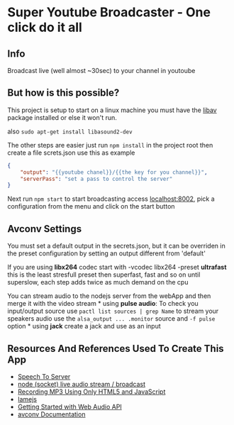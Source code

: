 # Super Youtube Broadcaster - One click do it all

## Info

Broadcast live (well almost ~30sec) to your channel in youtoube 

## But how is this possible?

This project is setup to start on a linux machine 
you must have the [libav](https://libav.org/avconv.html) package installed
or else it won't run.

also `sudo apt-get install libasound2-dev`

The other steps are easier just run `npm install` in the project root
then create a file screts.json use this as example
```json
{
	"output": "{{youtube chanel}}/{{the key for you channel}}",
	"serverPass": "set a pass to control the server"
}
``` 

Next run `npm start` 
to start broadcasting access [localhost:8002](localhost:8002), 
pick a configuration from the menu and click on the start button

## Avconv Settings 

You must set a default output in the secrets.json, but it can be overriden in the preset configuration by setting an  output different from 'default'

If you are using **libx264** codec start with -vcodec libx264 -preset **ultrafast** this is the least stresfull preset then superfast, fast and so on until superslow, each step adds twice as much demand on the cpu 

You can stream audio to the nodejs server from the webApp and then merge it with the video stream
	* using **pulse audio**: To check you input/output source use `pactl list sources | grep Name` to stream your speakers audio use the `alsa_output ... .monitor` source and `-f pulse` option
	* using **jack** create a jack and use as an input 

## Resources And References Used To Create This App

* [Speech To Server](https://github.com/akrennmair/speech-to-server)
* [node (socket) live audio stream / broadcast](http://stackoverflow.com/questions/23396575/node-socket-live-audio-stream-broadcast)
* [Recording MP3 Using Only HTML5 and JavaScript](http://audior.ec/blog/recording-mp3-using-only-html5-and-javascript-recordmp3-js/)
* [lamejs](https://github.com/zhuker/lamejs)
* [Getting Started with Web Audio API](http://www.html5rocks.com/en/tutorials/webaudio/intro/)
* [avconv Documentation](https://libav.org/avconv.html)